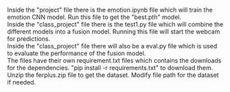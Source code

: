 Inside the "project" file there is the emotion.ipynb file which will train the emotion CNN model. Run this file to get the "best.pth" model. \
Inside the "class_project" file there is the test1.py file which will combine the different models into a fusion model. Running this file will start the webcam for predictions.\
Inside the "class_project" file there will also be a eval.py file which is used to evaluate the performance of the fusion model. \
The files have their own requirement.txt files which contains the downloads for the dependencies. "pip install -r requirements.txt" to download them.
Unzip the ferplus.zip file to get the dataset. Modify file path for the dataset if needed.
